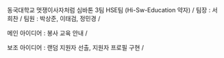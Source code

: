 동국대학교 멋쟁이사자처럼 심바톤 3팀 HSE팀 (Hi-Sw-Education 약자) /
팀장 : 서희찬 / 
팀원 : 박상준, 이태검, 정민경  /

메인 아이디어 : 봉사 교육 안내  /

보조 아이디어 : 랜덤 지원자 선출, 지원자 프로필 구현 /